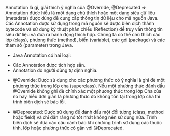 Annotation là gì, giải thích ý nghĩa của @Override, @Deprecated
=> Annotation được hiểu là một dạng chú thích hoặc một dạng siêu dữ liệu (metadata)
được dùng để cung cấp thông tin dữ liệu cho mã nguồn Java. Các Annotation được sử dụng 
trong mã nguồn sẽ được biên dịch thành bytecode và sử dụng kỹ thuật phản chiếu (Reflection)
để truy vấn thông tin siêu dữ liệu và đưa ra hành động thích hợp. Chúng ta có thể chú thích các
lớp (class), phương thức (method), biến (variable), các gói (package) và các tham số (parameter) trong Java.
- Java Annotation có hai loại:
+ Các Annotation được tích hợp sẵn.
+ Annotation do người dùng tự định nghĩa.

- @Override: Được sử dụng cho các phương thức có ý nghĩa là ghi đè một phương thức trong lớp cha (superclass).
Nếu một phương thức đánh dấu @Override không ghi đè chính xác một phương thức trong lớp Cha của nó hay hiểu đơn giản
là phương thức đó không tồn tại trong lớp cha thì trình biên dịch sẽ báo lỗi.

- @Deprecated: Đuợc sử dụng để đánh dấu một đối tượng (class, method hoặc field) và chỉ dẫn rằng nó tốt nhất không nên sử dụng nữa.
Trình biên dịch sẽ đưa các câu cảnh báo khi chương trình sử dụng các thuộc tính, lớp hoặc phương thức có gắn với @Deprecated.